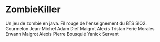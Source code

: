 ZombieKiller
============
Un jeu de zombie en java. Fil rouge de l'enseignement du BTS SIO2.
Gourmelon Jean-Michel
Adam Dief
Maigrot Alexis
Tristan Ferie
Morales Erwann
Maigrot Alexis
Pierre Bousquié 
Yanick Servant
